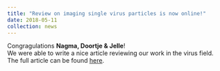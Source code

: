 ```yaml
---
title: "Review on imaging single virus particles is now online!"
date: 2018-05-11
collection: news
---
```


Congragulations **Nagma, Doortje & Jelle**! <br>
We were able to write a nice article reviewing our work in the virus field.
The full article can be found  <a href="http://www.mdpi.com/1999-4915/10/5/250"><u>here</u></a>.
<br>
<br>
